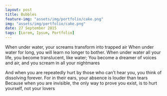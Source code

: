 ```yaml
---
layout: post
title: Bubbles
feature-img: "assets/img/portfolio/cake.png"
img: "assets/img/portfolio/cake.png"
date: 27 September 2015
tags: [Lorem, Ipsum, Portfolio]
---
```


When under water, your screams transform into trapped air
When under water for long, you will learn no longer to bother. 
When under water all your life, you
become translucent,
like water;
You become a dreamer of voices and air, and you scream in all your nightmares 

And when you are repeatedly hurt by those who can’t hear you, you think of dissolving forever. 
For in their ears, your absence is louder than tears
Because when you are invisible, the only way to prove you exist, is to hurt yourself, not your lovers


